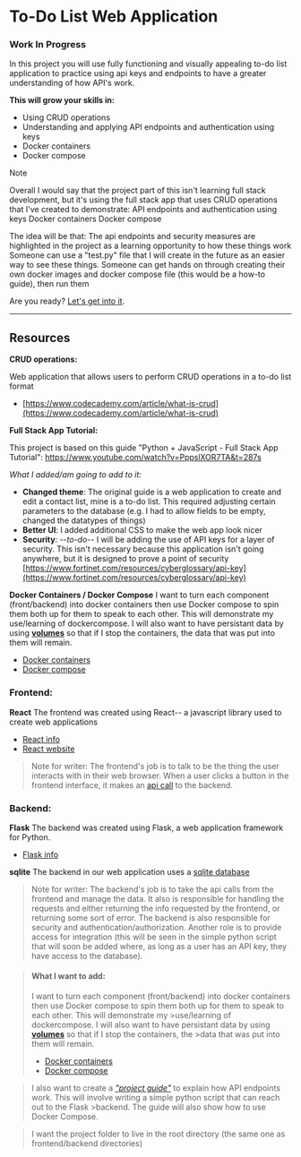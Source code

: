 # To-Do List Web Application
### Work In Progress ###
In this project you will use fully functioning and visually appealing to-do list application to practice using api keys and endpoints to have a greater understanding of how API's work.

**This will grow your skills in:**
- Using CRUD operations
- Understanding and applying API endpoints and authentication using keys
- Docker containers 
- Docker compose

> [!NOTE]
> Overall I would say that the project part of this isn't learning full stack development, but it's using the full stack app that uses CRUD operations that I've created to demonstrate: 
> API endpoints and authentication using keys
> Docker containers
> Docker compose
>
> The idea will be that: 
> The api endpoints and security measures are highlighted in the project as a learning opportunity to how these things work
> Someone can use a "test.py" file that I will create in the future as an easier way to see these things.
> Someone can get hands on through creating their own docker images and docker compose file (this would be a how-to guide), then run them 

Are you ready? [Let's get into it](projectguide.py).


____________________________________________________________________

## Resources 

**CRUD operations:**
  
Web application that allows users to perform CRUD operations in a to-do list format
  - [https://www.codecademy.com/article/what-is-crud](https://www.codecademy.com/article/what-is-crud)

**Full Stack App Tutorial:**

This project is based on this guide "Python + JavaScript - Full Stack App Tutorial": https://www.youtube.com/watch?v=PppslXOR7TA&t=287s

*What I added/am going to add to it:*
- **Changed theme**: The original guide is a web application to create and edit a contact list, mine is a to-do list. This required adjusting certain parameters to the database (e.g. I had to allow fields to be empty, changed the datatypes of things)
- **Better UI**: I added additional CSS to make the web app look nicer
- **Security**: --*to-do*-- I will be adding the use of API keys for a layer of security. This isn't necessary because this application isn't going anywhere, but it is designed to prove a point of security [https://www.fortinet.com/resources/cyberglossary/api-key](https://www.fortinet.com/resources/cyberglossary/api-key)

**Docker Containers / Docker Compose**
I want to turn each component (front/backend) into docker containers then use Docker compose to spin them both up for them to speak to each other. This will demonstrate my use/learning of dockercompose. I will also want to have persistant data by using [**volumes**](https://docs.docker.com/storage/volumes/) so that if I stop the containers, the data that was put into them will remain.
  - [Docker containers](https://www.docker.com/resources/what-container/)
  - [Docker compose](https://docs.docker.com/compose/)

### Frontend: 
**React**
The frontend was created using React-- a javascript library used to create web applications
- [React info](https://www.w3schools.com/whatis/whatis_react.asp)
- [React website](https://react.dev/)

 
>Note for writer: The frontend's job is to talk to be the thing the user interacts with in their web browser. When a user clicks a button in the frontend interface, it makes an [api call](https://www.cloudflare.com/learning/security/api/what-is-api-call/#:~:text=Application%20programming%20interfaces%20(APIs)%20are,provide%20a%20service%20or%20information.) to the backend.

### Backend:
**Flask** 
The backend was created using Flask, a web application framework for Python.
- [Flask info](https://pythonbasics.org/what-is-flask-python/)

**sqlite**
The backend in our web application uses a [sqlite database](https://www.sqlite.org/)

>Note for writer: The backend's job is to take the api calls from the frontend and manage the data. It also is responsible for handling the requests and either returning the info requested by the frontend, or returning some sort of error. The backend is also responsible for security and authentication/authorization. Another role is to provide access for integration (this will be seen in the simple python script that will soon be added where, as long as a user has an API key, they have access to the database).



>#### What I want to add:
>I want to turn each component (front/backend) into docker containers then use Docker compose to spin them both up for them to speak to each other. This will demonstrate my >use/learning of dockercompose. I will also want to have persistant data by using [**volumes**](https://docs.docker.com/storage/volumes/) so that if I stop the containers, the >data that was put into them will remain.
>  - [Docker containers](https://www.docker.com/resources/what-container/)
>  - [Docker compose](https://docs.docker.com/compose/)
 
>I also want to create a *["project guide"](projectguide.py)* to explain how API endpoints work. This will involve writing a simple python script that can reach out to the Flask >backend. The guide will also show how to use Docker Compose.

>I want the project folder to live in the root directory (the same one as frontend/backend directories)

